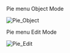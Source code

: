 Pie menu Object Mode

![Pie_Object](https://github.com/user-attachments/assets/365bd2ab-c899-4156-8bb5-a4c20ecea454)

Pie menu Edit Mode

![Pie_Edit](https://github.com/user-attachments/assets/39c1e85a-e7b9-44a8-8249-a830f82d6c09)
